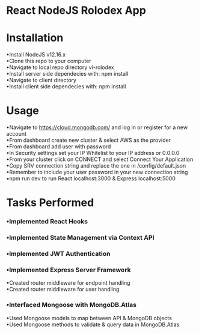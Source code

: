 # React NodeJS Rolodex App

# Installation  
•Install NodeJS v12.16.x  
•Clone this repo to your computer  
•Navigate to local repo directory vl-rolodex     
•Install server side dependecies with: npm install  
•Navigate to client directory  
•Install client side dependecies with: npm install  
# Usage   
•Navigate to https://cloud.mongodb.com/ and log in or register for a new account   
•From dashboard create new cluster & select AWS as the provider    
•From dashboard add user with password    
•In Security settings set your IP Whitelist to your IP address or 0.0.0.0      
•From your cluster click on CONNECT and select Connect Your Application  
•Copy SRV connection string and replace the one in /config/default.json  
•Remember to include your user password in your new connection string  
•npm run dev to run React localhost:3000 & Express localhost:5000  
# Tasks Performed  
### •Implemented React Hooks  
### •Implemented State Management via Context API
### •Implemented JWT Authentication  
### •Implemented Express Server Framework  
•Created router middleware for endpoint handling  
•Created router middleware for user handling  
### •Interfaced Mongoose with MongoDB.Atlas   
•Used Mongoose models to map between API & MongoDB objects  
•Used Mongoose methods to validate & query data in MongoDB.Atlas
